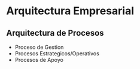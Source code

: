 # Arquitectura Empresarial

## Arquitectura de Procesos

* Proceso de Gestion
* Procesos Estrategicos/Operativos
* Procesos de Apoyo 
